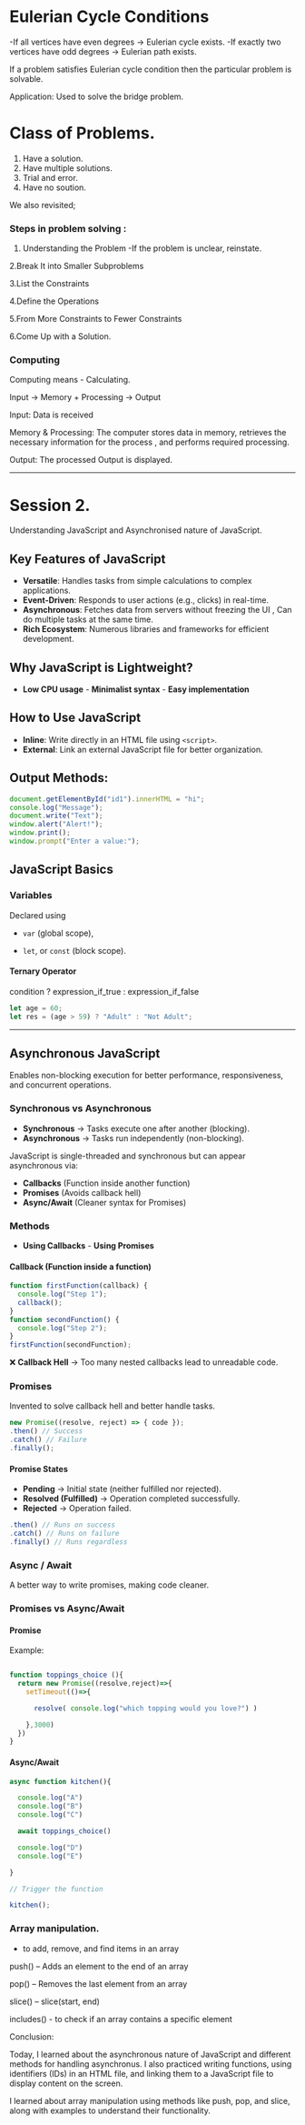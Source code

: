 # Eulerian Cycle Conditions

-If all vertices have even degrees → Eulerian cycle exists.
-If exactly two vertices have odd degrees → Eulerian path exists.

If a problem satisfies Eulerian cycle condition then the particular problem is solvable.

Application: Used to solve the bridge problem.

# Class of Problems.
1. Have a solution.
2. Have multiple solutions.
3. Trial and error.
4. Have no soution.

We also revisited;

### Steps in problem solving :

1. Understanding the Problem 
 -If the problem is unclear, reinstate.

2.Break It into Smaller Subproblems

3.List the Constraints

4.Define the Operations

5.From More Constraints to Fewer Constraints

6.Come Up with a Solution.


### Computing 
Computing means - Calculating.

Input → Memory + Processing → Output

Input: Data is received

Memory & Processing: The computer stores data in memory, 
retrieves the necessary information for the process ,
 and performs required processing.

Output: The processed Output is displayed.


---

# Session 2. 

 Understanding JavaScript and Asynchronised nature of JavaScript.


## Key Features of JavaScript

- **Versatile**: Handles tasks from simple calculations to complex applications.
- **Event-Driven**: Responds to user actions (e.g., clicks) in real-time.
- **Asynchronous**: Fetches data from servers without freezing the UI , Can do multiple tasks at the same time.
- **Rich Ecosystem**: Numerous libraries and frameworks for efficient development.


## Why JavaScript is Lightweight?
- **Low CPU usage** - **Minimalist syntax** - **Easy implementation**


## How to Use JavaScript
- **Inline**: Write directly in an HTML file using `<script>`.
- **External**: Link an external JavaScript file for better organization.


## Output Methods:
```javascript
document.getElementById("id1").innerHTML = "hi";
console.log("Message");
document.write("Text");
window.alert("Alert!");
window.print();
window.prompt("Enter a value:");
```


## JavaScript Basics
### Variables
Declared using 
- `var` (global scope), 

- `let`, or `const` (block scope).

#### Ternary Operator

condition ? expression_if_true : expression_if_false

```javascript
let age = 60;
let res = (age > 59) ? "Adult" : "Not Adult";
```

---

## Asynchronous JavaScript
Enables non-blocking execution for better performance, responsiveness, and concurrent operations.

### Synchronous vs Asynchronous
- **Synchronous** → Tasks execute one after another (blocking).
- **Asynchronous** → Tasks run independently (non-blocking).

JavaScript is single-threaded and synchronous but can appear asynchronous via:
- **Callbacks** (Function inside another function)
- **Promises** (Avoids callback hell)
- **Async/Await** (Cleaner syntax for Promises)

### Methods
- **Using Callbacks**       - **Using Promises**

#### Callback (Function inside a function)
```javascript
function firstFunction(callback) {
  console.log("Step 1");
  callback();
}
function secondFunction() {
  console.log("Step 2");
}
firstFunction(secondFunction);
```
❌ **Callback Hell** → Too many nested callbacks lead to unreadable code.

### Promises
Invented to solve callback hell and better handle tasks.
```javascript
new Promise((resolve, reject) => { code });
.then() // Success
.catch() // Failure
.finally();
```


#### Promise States
- **Pending** → Initial state (neither fulfilled nor rejected).
- **Resolved (Fulfilled)** → Operation completed successfully.
- **Rejected** → Operation failed.

```javascript
.then() // Runs on success
.catch() // Runs on failure
.finally() // Runs regardless
```

### Async / Await
A better way to write promises, making code cleaner.


### Promises vs Async/Await
#### Promise

Example: 

```javascript

function toppings_choice (){
  return new Promise((resolve,reject)=>{
    setTimeout(()=>{

      resolve( console.log("which topping would you love?") )

    },3000)
  })
}

```
#### Async/Await
```javascript
async function kitchen(){

  console.log("A")
  console.log("B")
  console.log("C")

  await toppings_choice()

  console.log("D")
  console.log("E")

}

// Trigger the function

kitchen();
```
### Array manipulation. 
- to add, remove, and find items in an array

push() – Adds an element to the end of an array

pop() – Removes the last element from an array

slice() – slice(start, end) 

includes() - to check if an array contains a specific element


Conclusion:

Today, I learned about the asynchronous nature of JavaScript and different methods for handling asynchronus. 
I also practiced writing functions, using identifiers (IDs) in an HTML file, 
and linking them to a JavaScript file to display content on the screen. 

I learned about array manipulation using methods like push, pop, and slice, along with examples to understand their functionality.
